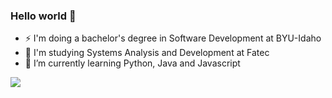 ### Hello world 👋

- ⚡ I'm doing a bachelor's degree in Software Development at BYU-Idaho
- 🔭 I'm studying Systems Analysis and Development at Fatec 
- 🌱 I’m currently learning Python, Java and Javascript

<code><img src = "https://img.shields.io/badge/Python-14354C?style=for-the-badge&logo=python&logoColor=white"></code>

<!--
**viclourenco/viclourenco** is a ✨ _special_ ✨ repository because its `README.md` (this file) appears on your GitHub profile.

Here are some ideas to get you started:

- 🔭 I’m currently working on ...
- 🌱 I’m currently learning ...
- 👯 I’m looking to collaborate on ...
- 🤔 I’m looking for help with ...
- 💬 Ask me about ...
- 📫 How to reach me: ...
- 😄 Pronouns: ...
- ⚡ Fun fact: ...
-->
